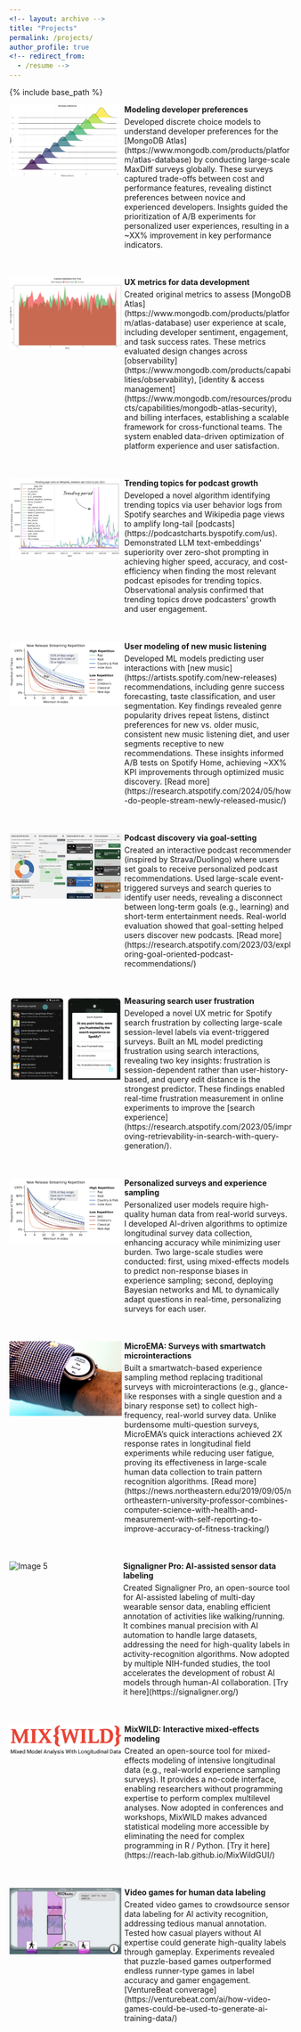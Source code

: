 ```yaml
---
<!-- layout: archive -->
title: "Projects"
permalink: /projects/
author_profile: true
<!-- redirect_from:
  - /resume -->
---
```


{% include base_path %}


<div style="display: flex; flex-direction: column; gap: 50px;">
 
  <div style="display: flex; align-items: flex-start; gap: 5px;">
    <img src="/images/simple_ridge_v2.png" alt="Image 1" style="width: 40%; height: auto;">
    <div style="width: 60%; display: flex; flex-direction: column; gap: 5px;">
      <p markdown="1" style="margin: 0; font-weight: bold;">
        Modeling developer preferences
      </p>
      <p markdown="1" style="margin: 0;">
        Developed discrete choice models to understand developer preferences for the [MongoDB Atlas](https://www.mongodb.com/products/platform/atlas-database) by conducting large-scale MaxDiff surveys globally. These surveys captured trade-offs between cost and performance features, revealing distinct preferences between novice and experienced developers. Insights guided the prioritization of A/B experiments for personalized user experiences, resulting in a ~XX% improvement in key performance indicators.
      </p>
    </div>
  </div>
 
  <div style="display: flex; align-items: flex-start; gap: 5px;">
    <img src="/images/csat_sample_v2.png" alt="Image 2" style="width: 40%; height: auto;">
    <div style="width: 60%; display: flex; flex-direction: column; gap: 5px;">
      <p markdown="1" style="margin: 0; font-weight: bold;">
        UX metrics for data development
      </p>
      <p markdown="1" style="margin: 0;">
        Created original metrics to assess [MongoDB Atlas](https://www.mongodb.com/products/platform/atlas-database) user experience at scale, including developer sentiment, engagement, and task success rates. These metrics evaluated design changes across [observability](https://www.mongodb.com/products/capabilities/observability), [identity & access management](https://www.mongodb.com/resources/products/capabilities/mongodb-atlas-security), and billing interfaces, establishing a scalable framework for cross-functional teams. The system enabled data-driven optimization of platform experience and user satisfaction.
      </p>
    </div>
  </div>
  
  <div style="display: flex; align-items: flex-start; gap: 5px;">
    <img src="/images/trending_plot_v2.png" alt="Image 3" style="width: 40%; height: auto;">
    <div style="width: 60%; display: flex; flex-direction: column; gap: 5px;">
      <p markdown="1" style="margin: 0; font-weight: bold;">
        Trending topics for podcast growth
      </p>
      <p markdown="1" style="margin: 0;">
        Developed a novel algorithm identifying trending topics via user behavior logs from Spotify searches and Wikipedia page views to amplify long-tail [podcasts](https://podcastcharts.byspotify.com/us). Demonstrated LLM text-embeddings' superiority over zero-shot prompting in achieving higher speed, accuracy, and cost-efficiency when finding the most relevant podcast episodes for trending topics. Observational analysis confirmed that trending topics drove podcasters' growth and user engagement.
      </p>
    </div>
  </div>
 
  <div style="display: flex; align-items: flex-start; gap: 5px;">
    <img src="/images/new_music.png" alt="Image 4" style="width: 40%; height: auto;">
    <div style="width: 60%; display: flex; flex-direction: column; gap: 5px;">
      <p markdown="1" style="margin: 0; font-weight: bold;">
        User modeling of new music listening
      </p>
      <p markdown="1" style="margin: 0;">
        Developed ML models predicting user interactions with [new music](https://artists.spotify.com/new-releases) recommendations, including genre success forecasting, taste classification, and user segmentation. Key findings revealed genre popularity drives repeat listens, distinct preferences for new vs. older music, consistent new music listening diet, and user segments receptive to new recommendations. These insights informed A/B tests on Spotify Home, achieving ~XX% KPI improvements through optimized music discovery. [Read more](https://research.atspotify.com/2024/05/how-do-people-stream-newly-released-music/)
      </p>
    </div>
  </div>
  
  <div style="display: flex; align-items: flex-start; gap: 5px;">
    <img src="/images/goals_screenshot.png" alt="Image 5" style="width: 40%; height: auto;">
    <div style="width: 60%; display: flex; flex-direction: column; gap: 5px;">
      <p markdown="1" style="margin: 0; font-weight: bold;">
        Podcast discovery via goal-setting
      </p>
      <p markdown="1" style="margin: 0;">
        Created an interactive podcast recommender (inspired by Strava/Duolingo) where users set goals to receive personalized podcast recommendations. Used large-scale event-triggered surveys and search queries to identify user needs, revealing a disconnect between long-term goals (e.g., learning) and short-term entertainment needs. Real-world evaluation showed that goal-setting helped users discover new podcasts. [Read more](https://research.atspotify.com/2023/03/exploring-goal-oriented-podcast-recommendations/)
      </p>
    </div>
  </div>

<div style="display: flex; align-items: flex-start; gap: 5px;">
    <img src="/images/search_frust.png" alt="Image 5" style="width: 40%; height: auto;">
    <div style="width: 60%; display: flex; flex-direction: column; gap: 5px;">
      <p markdown="1" style="margin: 0; font-weight: bold;">
        Measuring search user frustration
      </p>
      <p markdown="1" style="margin: 0;">
        Developed a novel UX metric for Spotify search frustration by collecting large-scale session-level labels via event-triggered surveys. Built an ML model predicting frustration using search interactions, revealing two key insights: frustration is session-dependent rather than user-history-based, and query edit distance is the strongest predictor. These findings enabled real-time frustration measurement in online experiments to improve the [search experience](https://research.atspotify.com/2023/05/improving-retrievability-in-search-with-query-generation/).
      </p>
    </div>
  </div>


  <div style="display: flex; align-items: flex-start; gap: 5px;">
    <img src="/images/new_music.png" alt="Image 5" style="width: 40%; height: auto;">
    <div style="width: 60%; display: flex; flex-direction: column; gap: 5px;">
      <p markdown="1" style="margin: 0; font-weight: bold;">
        Personalized surveys and experience sampling
      </p>
      <p markdown="1" style="margin: 0;">
        Personalized user models require high-quality human data from real-world surveys. I developed AI-driven algorithms to optimize longitudinal survey data collection, enhancing accuracy while minimizing user burden. Two large-scale studies were conducted: first, using mixed-effects models to predict non-response biases in experience sampling; second, deploying Bayesian networks and ML to dynamically adapt questions in real-time, personalizing surveys for each user.
      </p>
    </div>
  </div>

  <div style="display: flex; align-items: flex-start; gap: 5px;">
    <img src="/images/uema_image.png" alt="Image 5" style="width: 40%; height: auto;">
    <div style="width: 60%; display: flex; flex-direction: column; gap: 5px;">
      <p markdown="1" style="margin: 0; font-weight: bold;">
        MicroEMA: Surveys with smartwatch microinteractions
      </p>
      <p markdown="1" style="margin: 0;">
        Built a smartwatch-based experience sampling method replacing traditional surveys with microinteractions (e.g., glance-like responses with a single question and a binary response set) to collect high-frequency, real-world survey data. Unlike burdensome multi-question surveys, MicroEMA’s quick interactions achieved 2X response rates in longitudinal field experiments while reducing user fatigue, proving its effectiveness in large-scale human data collection to train pattern recognition algorithms. [Read more](https://news.northeastern.edu/2019/09/05/northeastern-university-professor-combines-computer-science-with-health-and-measurement-with-self-reporting-to-improve-accuracy-of-fitness-tracking/)
      </p>
    </div>
  </div>

  <div style="display: flex; align-items: flex-start; gap: 5px;">
    <img src="/images/signaligner.png" alt="Image 5" style="width: 40%; height: auto;">
    <div style="width: 60%; display: flex; flex-direction: column; gap: 5px;">
      <p markdown="1" style="margin: 0; font-weight: bold;">
        Signaligner Pro: AI-assisted sensor data labeling
      </p>
      <p markdown="1" style="margin: 0;">
        Created Signaligner Pro, an open-source tool for AI-assisted labeling of multi-day wearable sensor data, enabling efficient annotation of activities like walking/running. It combines manual precision with AI automation to handle large datasets, addressing the need for high-quality labels in activity-recognition algorithms. Now adopted by multiple NIH-funded studies, the tool accelerates the development of robust AI models through human-AI collaboration. [Try it here](https://signaligner.org/)
      </p>
    </div>
  </div>

  <div style="display: flex; align-items: flex-start; gap: 5px;">
    <img src="/images/mixwild_logo-red_large.png" alt="Image 5" style="width: 40%; height: auto;">
    <div style="width: 60%; display: flex; flex-direction: column; gap: 5px;">
      <p markdown="1" style="margin: 0; font-weight: bold;">
        MixWILD: Interactive mixed-effects modeling
      </p>
      <p markdown="1" style="margin: 0;">
        Created an open-source tool for mixed-effects modeling of intensive longitudinal data (e.g., real-world experience sampling surveys). It provides a no-code interface, enabling researchers without programming expertise to perform complex multilevel analyses. Now adopted in conferences and workshops, MixWILD makes advanced statistical modeling more accessible by eliminating the need for complex programming in R / Python. [Try it here](https://reach-lab.github.io/MixWildGUI/)
      </p>
    </div>
  </div>

  <div style="display: flex; align-items: flex-start; gap: 5px;">
    <img src="/images/mobots.png" alt="Image 5" style="width: 40%; height: auto;">
    <div style="width: 60%; display: flex; flex-direction: column; gap: 5px;">
      <p markdown="1" style="margin: 0; font-weight: bold;">
        Video games for human data labeling
      </p>
      <p markdown="1" style="margin: 0;">
        Created video games to crowdsource sensor data labeling for AI activity recognition, addressing tedious manual annotation. Tested how casual players without AI expertise could generate high-quality labels through gameplay. Experiments revealed that puzzle-based games outperformed endless runner-type games in label accuracy and gamer engagement. [VentureBeat converage](https://venturebeat.com/ai/how-video-games-could-be-used-to-generate-ai-training-data/)
      </p>
    </div>
  </div>
  
</div>



<!-- <div style="display: flex; flex-direction: row; gap: 20px;">

<div style="width: 20%;">
    <img src="/images/bio-photo-2.jpg" alt="Image 1" style="width: 100%; height: auto;">
    <img src="/images/bio-photo-2.jpg" alt="Image 2" style="width: 100%; height: auto;">
    <img src="/images/bio-photo-2.jpg" alt="Image 3" style="width: 100%; height: auto;">
    <img src="/images/bio-photo-2.jpg" alt="Image 4" style="width: 100%; height: auto;">
    <img src="/images/bio-photo-2.jpg" alt="Image 5" style="width: 100%; height: auto;">
</div>

<div style="width: 80%;">
    <p>Text 1</p>
    <p>Text 2</p>
    <p>Text 3</p>
    <p>Text 4</p>
    <p>Text 5</p>
</div> -->

